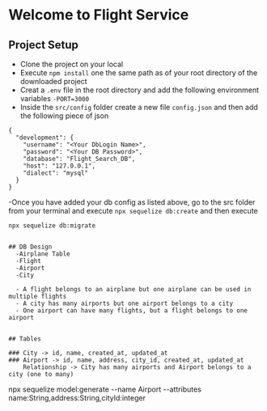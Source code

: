 # Welcome to Flight Service

## Project Setup
- Clone the project on your local
- Execute `npm install` one the same path as of your root directory of the downloaded project
- Creat a `.env` file in the root directory and add the following environment variables
   `-PORT=3000`
- Inside the `src/config` folder create a new file `config.json` and then add the following piece of json

```
{
  "development": {
    "username": "<Your DbLogin Name>",
    "password": "<Your DB Password>",
    "database": "Flight_Search_DB",
    "host": "127.0.0.1",
    "dialect": "mysql"
  }
}

```

-Once you have added your db config as listed above, go to the src folder from your terminal and execute `npx sequelize db:create` and then execute

`npx sequelize db:migrate`
```

## DB Design
  -Airplane Table
  -Flight
  -Airport
  -City

  - A flight belongs to an airplane but one airplane can be used in multiple flights
  - A city has many airports but one airport belongs to a city
  - One airport can have many flights, but a flight belongs to one airport


## Tables

### City -> id, name, created_at, updated_at
### Airport -> id, name, address, city_id, created_at, updated_at 
    Relationship -> City has many airports and Airport belongs to a city (one to many) 

```
npx sequelize model:generate --name Airport --attributes 
name:String,address:String,cityId:integer
```